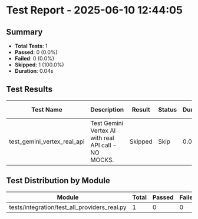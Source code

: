 # Test Report - 2025-06-10 12:44:05

## Summary
- **Total Tests**: 1
- **Passed**: 0 (0.0%)
- **Failed**: 0 (0.0%)
- **Skipped**: 1 (100.0%)
- **Duration**: 0.04s

## Test Results

| Test Name | Description | Result | Status | Duration | Timestamp | Error Message |
|-----------|-------------|--------|--------|----------|-----------|---------------|
| test_gemini_vertex_real_api | Test Gemini Vertex AI with real API call - NO MOCKS. | Skipped | Skip | 0.000s | 2025-06-10 12:44:05 |  |

## Test Distribution by Module

| Module | Total | Passed | Failed | Skipped |
|--------|-------|--------|--------|---------|
| tests/integration/test_all_providers_real.py | 1 | 0 | 0 | 1 |